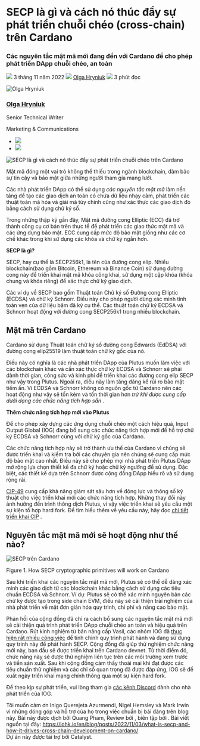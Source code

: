 # SECP là gì và cách nó thúc đẩy sự phát triển chuỗi chéo (cross-chain) trên Cardano

### **Các nguyên tắc mật mã mới đang đến với Cardano để cho phép phát triển DApp chuỗi chéo, an toàn**

![](img/2022-11-03-what-is-secp-and-how-it-drives-cross-chain-development-on-cardano.002.png) 3 tháng 11 năm 2022 ![](img/2022-11-03-what-is-secp-and-how-it-drives-cross-chain-development-on-cardano.002.png) [Olga Hryniuk](/en/blog/authors/olga-hryniuk/page-1/) ![](img/2022-11-03-what-is-secp-and-how-it-drives-cross-chain-development-on-cardano.003.png) 3 phút đọc

![Olga Hryniuk](img/2022-11-03-what-is-secp-and-how-it-drives-cross-chain-development-on-cardano.004.png)[](/en/blog/authors/olga-hryniuk/page-1/)

### [**Olga Hryniuk**](/en/blog/authors/olga-hryniuk/page-1/)

Senior Technical Writer

Marketing &amp; Communications

- ![](img/2022-11-03-what-is-secp-and-how-it-drives-cross-chain-development-on-cardano.005.png)[](https://www.linkedin.com/in/olga-hryniuk-1094a3160/ "LinkedIn")
- ![](img/2022-11-03-what-is-secp-and-how-it-drives-cross-chain-development-on-cardano.006.png)[](https://github.com/olgahryniuk "GitHub")

![SECP là gì và cách nó thúc đẩy sự phát triển chuỗi chéo  trên Cardano](img/2022-11-03-what-is-secp-and-how-it-drives-cross-chain-development-on-cardano.007.png)

Mật mã đóng một vai trò không thể thiếu trong ngành blockchain, đảm bảo sự tin cậy và bảo mật giữa những người tham gia mạng lưới.

Các nhà phát triển DApp có thể sử dụng *các nguyên tắc mật mã* làm nền tảng để tạo các giao dịch an toàn có chứa dữ liệu nhạy cảm, phát triển các thuật toán mã hóa và giải mã tùy chỉnh cũng như xác thực các giao dịch đó bằng cách sử dụng chữ ký số.

Trong những thập kỷ gần đây, Mật mã đường cong Elliptic (ECC) đã trở thành công cụ cơ bản trên thực tế để phát triển các giao thức mật mã và các ứng dụng bảo mật. ECC cung cấp mức độ bảo mật giống như các cơ chế khác trong khi sử dụng các khóa và chữ ký ngắn hơn.

**SECP là gì?**

SECP, hay cụ thể là SECP256k1, là tên của đường cong elip. Nhiều blockchain(bao gồm Bitcoin, Ethereum và Binance Coin) sử dụng đường cong này để triển khai mật mã khóa công khai, sử dụng một cặp khóa (khóa chung và khóa riêng) để xác thực chữ ký giao dịch.

Các ví dụ về SECP bao gồm Thuật toán Chữ ký số Đường cong Elliptic (ECDSA) và chữ ký Schnorr. Điều này cho phép người dùng xác minh tính toàn vẹn của dữ liệu băm đã ký cụ thể. Các thuật toán chữ ký ECDSA và Schnorr hoạt động với đường cong SECP256k1 trong nhiều blockchain.

## **Mật mã trên Cardano**

Cardano sử dụng Thuật toán chữ ký số đường cong Edwards (EdDSA) với đường cong elip25519 làm thuật toán chữ ký gốc của nó.

Điều này có nghĩa là các nhà phát triển DApp của Plutus muốn làm việc với các blockchain khác và cần xác thực chữ ký ECDSA và Schnorr sẽ phải dành thời gian, công sức và kinh phí để triển khai các đường cong elip SECP như vậy trong Plutus. Ngoài ra, điều này làm tăng đáng kể rủi ro bảo mật tiềm ẩn. Vì ECDSA và Schnorr không có nguồn gốc từ Cardano nên các hoạt động như vậy sẽ tốn kém và tốn thời gian hơn *trừ khi được cung cấp dưới dạng các chức năng tích hợp sẵn* .

**Thêm chức năng tích hợp mới vào Plutus**

Để cho phép xây dựng các ứng dụng chuỗi chéo một cách hiệu quả, Input Output Global (IOG) đang bổ sung các chức năng tích hợp mới để hỗ trợ chữ ký ECDSA và Schnorr cùng với chữ ký gốc của Cardano.

Các chức năng tích hợp này sẽ trở thành ưu thế của Cardano vì chúng sẽ được triển khai và kiểm tra bởi các chuyên gia nên chúng sẽ cung cấp mức độ bảo mật cao nhất. Điều này sẽ cho phép mọi nhà phát triển Plutus DApp mở rộng lựa chọn thiết kế đa chữ ký hoặc chữ ký ngưỡng để sử dụng. Đặc biệt, các thiết kế dựa trên Schnorr được cộng đồng DApp hiểu rõ và sử dụng rộng rãi.

[CIP-49](https://github.com/mlabs-haskell/CIPs/blob/c5bdd66fe49c19c341499f86cebaa2eef9e90b74/CIP-0049/README.md) cung cấp khả năng giám sát sâu hơn về động lực và thông số kỹ thuật cho việc triển khai mới các chức năng tích hợp. Những thay đổi này ảnh hưởng đến trình thông dịch Plutus, vì vậy việc triển khai sẽ yêu cầu một sự kiện tổ hợp hard fork. Để tìm hiểu thêm về yêu cầu này, hãy đọc [chi tiết triển khai CIP](https://github.com/cardano-foundation/CIPs/tree/master/CIP-0035#types-of-release) .

## **Nguyên tắc mật mã mới sẽ hoạt động như thế nào?**

![SECP trên Cardano](img/2022-11-03-what-is-secp-and-how-it-drives-cross-chain-development-on-cardano.008.png)

Figure 1. How SECP cryptographic primitives will work on Cardano

Sau khi triển khai các nguyên tắc mật mã mới, Plutus sẽ có thể dễ dàng xác minh các giao dịch từ các blockchain khác bằng cách sử dụng các tiêu chuẩn ECDSA và Schnorr. Ví dụ: Plutus sẽ có thể xác minh nguyên bản các chữ ký được tạo trong side chain EVM, điều này sẽ cải thiện trải nghiệm của nhà phát triển về mặt đơn giản hóa quy trình, chi phí và nâng cao bảo mật.

Phản hồi của cộng đồng đã chỉ ra cách bổ sung các nguyên tắc mật mã mới sẽ cải thiện quá trình phát triển DApp chuỗi chéo an toàn và hiệu quả trên Cardano. Rút kinh nghiệm từ bản nâng cấp Vasil, các nhóm IOG đã [thực hiện rất nhiều công việc](https://youtu.be/hZRwLWKNNfQ?t=257) để tinh chỉnh quy trình phát hành và đang sử dụng quy trình này để phát hành SECP. Cộng đồng đã giúp thử nghiệm chức năng mới này, ban đầu sẽ được triển khai trên Cardano devnet. Từ thời điểm đó, chức năng này sẽ được thử nghiệm liên tục trên các môi trường xem trước và tiền sản xuất. Sau khi cộng đồng cảm thấy thoải mái khi đạt được các tiêu chuẩn thử nghiệm và các chỉ số quan trọng đã được đáp ứng, IOG sẽ đề xuất ngày triển khai mạng chính thông qua một sự kiện hard fork.

Để theo kịp sự phát triển, vui lòng tham gia [các kênh Discord](https://discord.com/channels/826816523368005654/826816523964383263) dành cho nhà phát triển của IOG.

Tôi muốn cảm ơn Inigo Querejeta Azurmendi, Nigel Hemsley và Mark Irwin vì những đóng góp và hỗ trợ của họ trong việc chuẩn bị bài đăng trên blog này. Bài này được dịch bởi Quang Pham, Review bởi , biên tập bởi . Bài viết nguồn tại đây: https://iohk.io/en/blog/posts/2022/11/03/what-is-secp-and-how-it-drives-cross-chain-development-on-cardano/<br>Dự án này được tài trợ bởi Catalyst.
